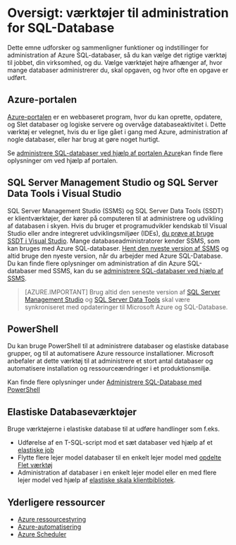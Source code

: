<properties
    pageTitle="Oversigt: værktøjer til administration for SQL-Database | Microsoft Azure"
    description="Sammenligner funktioner og indstillinger for administration af Azure SQL-Database"
    services="sql-database"
    documentationCenter=""
    authors="stevestein"
    manager="jhubbard"
    editor=""/>

<tags
    ms.service="sql-database"
    ms.workload="data-management"
    ms.tgt_pltfrm="na"
    ms.devlang="na"
    ms.topic="article"
    ms.date="10/24/2016"
    ms.author="sstein"/>

# <a name="overview-management-tools-for-sql-database"></a>Oversigt: værktøjer til administration for SQL-Database

Dette emne udforsker og sammenligner funktioner og indstillinger for administration af Azure SQL-databaser, så du kan vælge det rigtige værktøj til jobbet, din virksomhed, og du. Vælge værktøjet højre afhænger af, hvor mange databaser administrerer du, skal opgaven, og hvor ofte en opgave er udført.

## <a name="azure-portal"></a>Azure-portalen

[Azure-portalen](https://portal.azure.com) er en webbaseret program, hvor du kan oprette, opdatere, og Slet databaser og logiske servere og overvåge databaseaktivitet i. Dette værktøj er velegnet, hvis du er lige gået i gang med Azure, administration af nogle databaser, eller har brug at gøre noget hurtigt.

Se [administrere SQL-databaser ved hjælp af portalen Azure](sql-database-manage-portal.md)kan finde flere oplysninger om ved hjælp af portalen.

## <a name="sql-server-management-studio-and-sql-server-data-tools-in-visual-studio"></a>SQL Server Management Studio og SQL Server Data Tools i Visual Studio

SQL Server Management Studio (SSMS) og SQL Server Data Tools (SSDT) er klientværktøjer, der kører på computeren til at administrere og udvikling af databasen i skyen. Hvis du bruger et programudvikler kendskab til Visual Studio eller andre integreret udviklingsmiljøer (IDEs), [du prøve at bruge SSDT i Visual Studio](https://msdn.microsoft.com/library/mt204009.aspx). Mange databaseadministratorer kender SSMS, som kan bruges med Azure SQL-databaser. [Hent den nyeste version af SSMS](https://msdn.microsoft.com/library/mt238290) og altid bruge den nyeste version, når du arbejder med Azure SQL-Database. Du kan finde flere oplysninger om administration af din Azure SQL-databaser med SSMS, kan du se [administrere SQL-databaser ved hjælp af SSMS](sql-database-manage-azure-ssms.md).

> [AZURE.IMPORTANT] Brug altid den seneste version af [SQL Server Management Studio](https://msdn.microsoft.com/library/mt238290) og [SQL Server Data Tools](https://msdn.microsoft.com/library/mt204009.aspx) skal være synkroniseret med opdateringer til Microsoft Azure og SQL-Database.


## <a name="powershell"></a>PowerShell

Du kan bruge PowerShell til at administrere databaser og elastiske database grupper, og til at automatisere Azure ressource installationer. Microsoft anbefaler at dette værktøj til at administrere et stort antal databaser og automatisere installation og ressourceændringer i et produktionsmiljø.

Kan finde flere oplysninger under [Administrere SQL-Database med PowerShell](sql-database-manage-powershell.md)

## <a name="elastic-database-tools"></a>Elastiske Databaseværktøjer
Bruge værktøjerne i elastiske database til at udføre handlinger som f.eks. 

* Udførelse af en T-SQL-script mod et sæt databaser ved hjælp af et [elastiske job](sql-database-elastic-jobs-overview.md)
* Flytte flere lejer model databaser til en enkelt lejer model med [opdelte Flet værktøj](sql-database-elastic-scale-overview-split-and-merge.md)
* Administration af databaser i en enkelt lejer model eller en med flere lejer model ved hjælp af [elastiske skala klientbibliotek](sql-database-elastic-database-client-library.md).
 

## <a name="additional-resources"></a>Yderligere ressourcer

- [Azure ressourcestyring](https://azure.microsoft.com/features/resource-manager/)
- [Azure-automatisering](https://azure.microsoft.com/documentation/services/automation/)
- [Azure Scheduler](https://azure.microsoft.com/documentation/services/scheduler/)